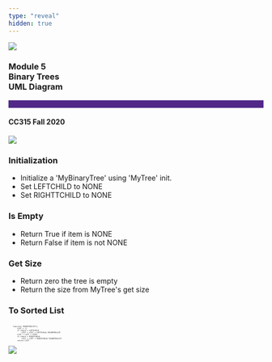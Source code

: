 ```yaml
---
type: "reveal"
hidden: true
---
```


<section>
<img class="stretch plain" src="/images/core-logo-on-white.png">
<h3> Module 5 <br> Binary Trees <br> UML Diagram </h3>
<hr style="height:15px;color:512888;background-color:512888;">
<h4>CC315 Fall 2020</h4>
</section> 


<section>
<img class="stretch plain" src="/images/315_4.5_binUML.png">
</section> 

<section>
<h3>Initialization</h3>
<ul>
<li> Initialize a 'MyBinaryTree' using 'MyTree' init.</li>
<li> Set LEFTCHILD to NONE</li>
<li> Set RIGHTTCHILD to NONE</li>
</ul>
</section> 

<section>
<h3>Is Empty</h3>
<ul>
<li> Return True if item is NONE</li>
<li> Return False if item is not NONE</li>
</ul>
</section> 

<section>
<h3>Get Size</h3>
<ul>
<li> Return zero the tree is empty</li>
<li> Return the size from MyTree's get size</li>
</ul>
</section> 

<section>
<h3>To Sorted List</h3>
<pre class="" style="font-size: .3em; width: 50%"><code class="python">
    function TOSORTEDLIST()
        LIST = []
        if there`s LEFTCHILD
            LIST = LIST + LEFTCHILD.TOSORTEDLIST
        LIST = LIST + ITEM
        if there`s RIGHTCHILD
            LIST = LIST + RIGHTCHILD.TOSORTEDLIST
        return LIST
 </code></pre>
</section> 

<section>
<img class="stretch plain" src="/images/315_4.5_binUML.png">
</section> 